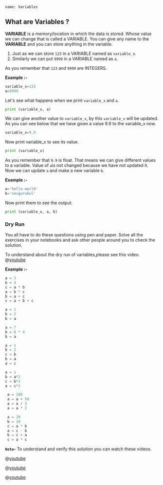 ```ngMeta
name: Variables
```

## What are Variables ?

**VARIABLE** is a memory/location in which the data is stored. Whose value we can change that is called a VARIABLE. You can give any name to the **VARIABLE** and you can store anything in the variable.


1. Just as we can store `123` in a VARIABLE named as `variable_x`.
2. Similarly we can put `9999` in a VARIABLE named as `a`.

As you remember that `123` and `9999` are INTEGERS.

**Example :-**

```python
variable_x=123
a=9999
```

Let's see what happens when we print `variable_x` and `a`.

```python
print (variable_x, a)
```

We can give another value to `variable_x`, by this `variable_x` will be updated. As you can see below that we have given a value 9.9 to the variable_x now.

```python
variable_x=9.9
```

Now print variable_x to see its value.

```python
print (variable_x)
```

As you remember that `9.9` is float. That means we can give different values to a variable. Value of `a`is not changed because we have not updated it. Now we can update `a` and make a new variable `b`.

**Example :-**

```python
a='hello world'
b='navgurukul'
```

Now print them to see the output.

```python
print (variable_x, a, b)
```

### Dry Run 

You all have to do these questions using pen and paper. Solve all the exercises in your notebooks and ask other people around you to check the solution.

To understand about the dry run of variables,please see this video.
@[youtube](https://www.youtube.com/watch?v=9PnmC9NAvzU)

**Example :-**

```python
a = 3
b = 4
c = a * b
a = b * c
b = a + c
c = a + b + c
```

```python
a = 1
b = 2
b = a
```

```python
a = 7
b = 8 * 4
b = a
```

```python
a = 1
b = 2
c = b
b = a 
a = c
```

```python
a = 1
b = a*2
c = b*2
a = c*2
```

```python
 a = 100
 a = a + 50
 a = a / 3
 a = a * 2
```

```python
 a = 10
 b = 10
 c = a * b
 a = c - b
 b = c + a
 c = a * c
```

**`Note`-** To understand and verify this solution you can watch these videos.

@[youtube](https://www.youtube.com/watch?v=fny5w_YKSc8)

@[youtube](https://www.youtube.com/watch?v=RsmMloOHrRQ)

@[youtube](https://www.youtube.com/watch?v=pyFetzD0b38)
